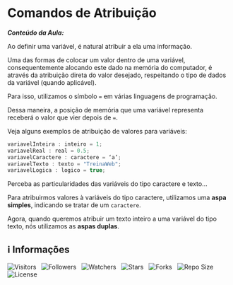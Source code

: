 <!-- Título -->
# Comandos de Atribuição

***Conteúdo da Aula:***

Ao definir uma variável, é natural atribuir a ela uma informação.

Uma das formas de colocar um valor dentro de uma variável, consequentemente alocando este dado na memória do computador, é através da atribuição direta do valor desejado, respeitando o tipo de dados da variável (quando aplicável).

Para isso, utilizamos o símbolo `=` em várias linguagens de programação.

Dessa maneira, a posição de memória que uma variável representa receberá o valor que vier depois de `=`.

Veja alguns exemplos de atribuição de valores para variáveis:

```javascript
variavelInteira : inteiro = 1;
variavelReal : real = 0.5;
variavelCaractere : caractere = ‘a’;
variavelTexto : texto = "TreinaWeb";
variavelLogica : logico = true;
```

Perceba as particularidades das variáveis do tipo caractere e texto...

Para atribuirmos valores à variáveis do tipo caractere, utilizamos uma **aspa simples**, indicando se tratar de um `caractere`.

Agora, quando queremos atribuir um texto inteiro a uma variável do tipo texto, nós utilizamos as **aspas duplas**.

<!-- Informações -->
## &#8505; Informações

![Visitors](https://api.visitorbadge.io/api/visitors?path=Devsgeeknerd%2Fcla-com-atr-var-con-tip-dad-log-par-pro-com-bas&label=Visitantes&labelColor=%23700070&labelStyle=none&countColor=%23000fff&style=plastic&color=%23ffffff "Total de Visitantes")
&nbsp;
![Followers](https://img.shields.io/github/followers/Devsgeeknerd?style=p&label=Seguidores&labelColor=800080&color=000fff "Total de Seguidores")
&nbsp;
![Watchers](https://img.shields.io/github/watchers/Devsgeeknerd/cla-com-atr-var-con-tip-dad-log-par-pro-com-bas?style=p&label=Observadores&labelColor=800080&color=000fff "Total de Observadores")
&nbsp;
![Stars](https://img.shields.io/github/stars/Devsgeeknerd/cla-com-atr-var-con-tip-dad-log-par-pro-com-bas?style=p&label=Estrelas&labelColor=800080&color=000fff "Total de Estrelas")
&nbsp;
![Forks](https://img.shields.io/github/forks/Devsgeeknerd/cla-com-atr-var-con-tip-dad-log-par-pro-com-bas?style=p&label=Bifurcações&labelColor=800080&color=000fff "Total de Bifurcações")
&nbsp;
![Repo Size](https://img.shields.io/github/repo-size/Devsgeeknerd/cla-com-atr-var-con-tip-dad-log-par-pro-com-bas?style=p&label=Tamanho&labelColor=800080&color=000fff "Tamanho do Repositório")
&nbsp;
![License](https://img.shields.io/github/license/Devsgeeknerd/cla-com-atr-var-con-tip-dad-log-par-pro-com-bas?style=p&label=Licença&labelColor=800080&color=000fff "Licença do Repositório")
